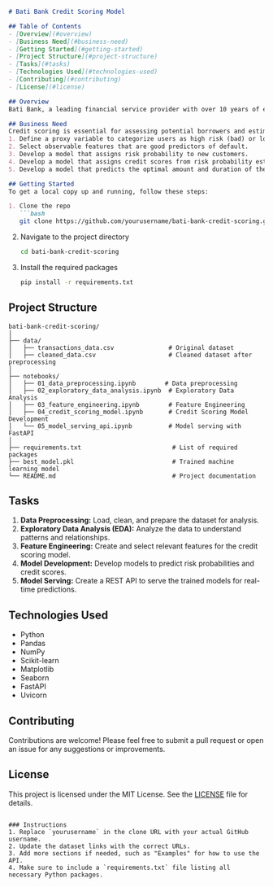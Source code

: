 

```markdown
# Bati Bank Credit Scoring Model

## Table of Contents
- [Overview](#overview)
- [Business Need](#business-need)
- [Getting Started](#getting-started)
- [Project Structure](#project-structure)
- [Tasks](#tasks)
- [Technologies Used](#technologies-used)
- [Contributing](#contributing)
- [License](#license)

## Overview
Bati Bank, a leading financial service provider with over 10 years of experience, is partnering with a successful eCommerce company to enable a buy-now-pay-later service. This project focuses on creating a Credit Scoring Model using data provided by the eCommerce platform, allowing customers to purchase products on credit based on their creditworthiness.

## Business Need
Credit scoring is essential for assessing potential borrowers and estimating the likelihood of default. This project aims to:
1. Define a proxy variable to categorize users as high risk (bad) or low risk (good).
2. Select observable features that are good predictors of default.
3. Develop a model that assigns risk probability to new customers.
4. Develop a model that assigns credit scores from risk probability estimates.
5. Develop a model that predicts the optimal amount and duration of the loan.

## Getting Started
To get a local copy up and running, follow these steps:

1. Clone the repo
   ```bash
   git clone https://github.com/yourusername/bati-bank-credit-scoring.git
   ```
2. Navigate to the project directory
   ```bash
   cd bati-bank-credit-scoring
   ```
3. Install the required packages
   ```bash
   pip install -r requirements.txt
   ```

## Project Structure
```
bati-bank-credit-scoring/
│
├── data/
│   ├── transactions_data.csv               # Original dataset
│   ├── cleaned_data.csv                    # Cleaned dataset after preprocessing
│
├── notebooks/
│   ├── 01_data_preprocessing.ipynb        # Data preprocessing
│   ├── 02_exploratory_data_analysis.ipynb  # Exploratory Data Analysis
│   ├── 03_feature_engineering.ipynb        # Feature Engineering
│   ├── 04_credit_scoring_model.ipynb       # Credit Scoring Model Development
│   └── 05_model_serving_api.ipynb          # Model serving with FastAPI
│
├── requirements.txt                         # List of required packages
├── best_model.pkl                           # Trained machine learning model
└── README.md                                # Project documentation
```

## Tasks
1. **Data Preprocessing:** Load, clean, and prepare the dataset for analysis.
2. **Exploratory Data Analysis (EDA):** Analyze the data to understand patterns and relationships.
3. **Feature Engineering:** Create and select relevant features for the credit scoring model.
4. **Model Development:** Develop models to predict risk probabilities and credit scores.
5. **Model Serving:** Create a REST API to serve the trained models for real-time predictions.

## Technologies Used
- Python
- Pandas
- NumPy
- Scikit-learn
- Matplotlib
- Seaborn
- FastAPI
- Uvicorn

## Contributing
Contributions are welcome! Please feel free to submit a pull request or open an issue for any suggestions or improvements.

## License
This project is licensed under the MIT License. See the [LICENSE](LICENSE) file for details.
```

### Instructions
1. Replace `yourusername` in the clone URL with your actual GitHub username.
2. Update the dataset links with the correct URLs.
3. Add more sections if needed, such as "Examples" for how to use the API.
4. Make sure to include a `requirements.txt` file listing all necessary Python packages.


